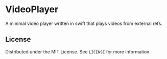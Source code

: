 # VideoPlayer

A minimal video player written in swift that plays videos from external refs.

## License

Distributed under the MIT License. See `LICENSE` for more information.
